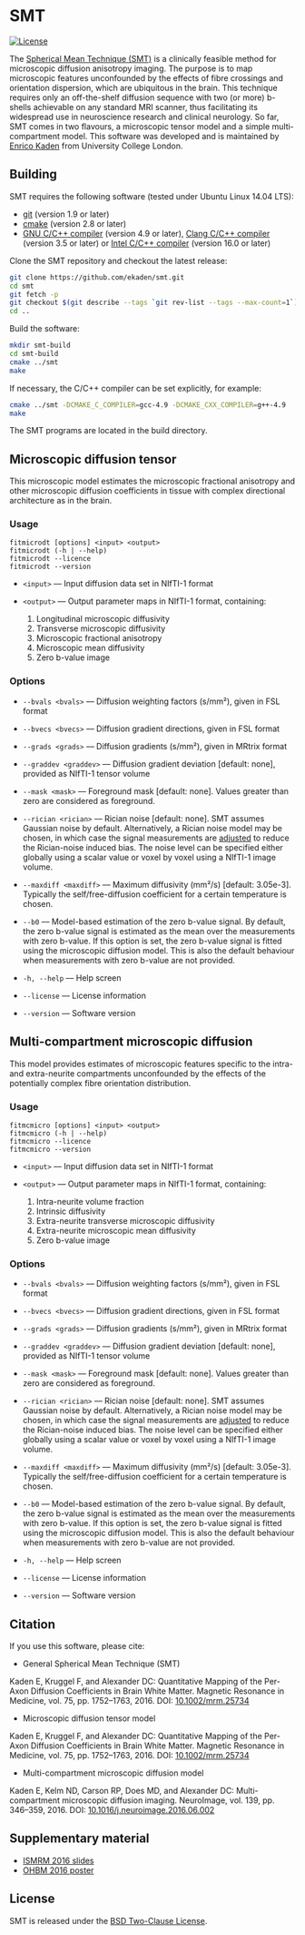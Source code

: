 # SMT

[![License](https://img.shields.io/badge/license-BSD-blue.svg)](LICENSE.md)

The [Spherical Mean Technique (SMT)](http://dx.doi.org/10.1002/mrm.25734) is a clinically feasible method for microscopic diffusion anisotropy imaging. The purpose is to map microscopic features unconfounded by the effects of fibre crossings and orientation dispersion, which are ubiquitous in the brain. This technique requires only an off-the-shelf diffusion sequence with two (or more) b-shells achievable on any standard MRI scanner, thus facilitating its widespread use in neuroscience research and clinical neurology. So far, SMT comes in two flavours, a microscopic tensor model and a simple multi-compartment model. This software was developed and is maintained by [Enrico Kaden](https://ekaden.github.io) from University College London.

## Building

SMT requires the following software (tested under Ubuntu Linux 14.04 LTS):
* [git](https://git-scm.com/) (version 1.9 or later)
* [cmake](https://cmake.org/) (version 2.8 or later)
* [GNU C/C++ compiler](https://gcc.gnu.org/) (version 4.9 or later), [Clang C/C++ compiler](http://clang.llvm.org/) (version 3.5 or later) or [Intel C/C++ compiler](https://software.intel.com/en-us/c-compilers/) (version 16.0 or later)

Clone the SMT repository and checkout the latest release:
```bash
git clone https://github.com/ekaden/smt.git
cd smt
git fetch -p
git checkout $(git describe --tags `git rev-list --tags --max-count=1`)
cd ..
```

Build the software:
```bash
mkdir smt-build
cd smt-build
cmake ../smt
make
```

If necessary, the C/C++ compiler can be set explicitly, for example:
```bash
cmake ../smt -DCMAKE_C_COMPILER=gcc-4.9 -DCMAKE_CXX_COMPILER=g++-4.9
make
```

The SMT programs are located in the build directory.

## Microscopic diffusion tensor

This microscopic model estimates the microscopic fractional anisotropy and other microscopic diffusion coefficients in tissue with complex directional architecture as in the brain.

### Usage

```
fitmicrodt [options] <input> <output>
fitmicrodt (-h | --help)
fitmicrodt --licence
fitmicrodt --version
```

* `<input>` –– Input diffusion data set in NIfTI-1 format

* `<output>` –– Output parameter maps in NIfTI-1 format, containing:
  1. Longitudinal microscopic diffusivity
  2. Transverse microscopic diffusivity
  3. Microscopic fractional anisotropy
  4. Microscopic mean diffusivity
  5. Zero b-value image

### Options

* `--bvals <bvals>` –– Diffusion weighting factors (s/mm²), given in FSL format

* `--bvecs <bvecs>` –– Diffusion gradient directions, given in FSL format

* `--grads <grads>` –– Diffusion gradients (s/mm²), given in MRtrix format

* `--graddev <graddev>` –– Diffusion gradient deviation [default: none], provided as NIfTI-1 tensor volume

* `--mask <mask>` –– Foreground mask [default: none]. Values greater than zero are considered as foreground.

* `--rician <rician>` –– Rician noise [default: none]. SMT assumes Gaussian noise by default. Alternatively, a Rician noise model may be chosen, in which case the signal measurements are [adjusted](http://dx.doi.org/10.1002/mrm.25734) to reduce the Rician-noise induced bias. The noise level can be specified either globally using a scalar value or voxel by voxel using a NIfTI-1 image volume.

* `--maxdiff <maxdiff>` –– Maximum diffusivity (mm²/s) [default: 3.05e-3]. Typically the self/free-diffusion coefficient for a certain temperature is chosen.

* `--b0` –– Model-based estimation of the zero b-value signal. By default, the zero b-value signal is estimated as the mean over the measurements with zero b-value. If this option is set, the zero b-value signal is fitted using the microscopic diffusion model. This is also the default behaviour when measurements with zero b-value are not provided.

* `-h, --help` –– Help screen

* `--license` –– License information

* `--version` –– Software version

## Multi-compartment microscopic diffusion

This model provides estimates of microscopic features specific to the intra- and extra-neurite compartments unconfounded by the effects of the potentially complex fibre orientation distribution.

### Usage

```
fitmcmicro [options] <input> <output>
fitmcmicro (-h | --help)
fitmcmicro --licence
fitmcmicro --version
```

* `<input>` –– Input diffusion data set in NIfTI-1 format

* `<output>` –– Output parameter maps in NIfTI-1 format, containing:
  1. Intra-neurite volume fraction
  2. Intrinsic diffusivity
  3. Extra-neurite transverse microscopic diffusivity
  4. Extra-neurite microscopic mean diffusivity
  5. Zero b-value image

### Options

* `--bvals <bvals>` –– Diffusion weighting factors (s/mm²), given in FSL format

* `--bvecs <bvecs>` –– Diffusion gradient directions, given in FSL format

* `--grads <grads>` –– Diffusion gradients (s/mm²), given in MRtrix format

* `--graddev <graddev>` –– Diffusion gradient deviation [default: none], provided as NIfTI-1 tensor volume

* `--mask <mask>` –– Foreground mask [default: none]. Values greater than zero are considered as foreground.

* `--rician <rician>` –– Rician noise [default: none]. SMT assumes Gaussian noise by default. Alternatively, a Rician noise model may be chosen, in which case the signal measurements are [adjusted](http://dx.doi.org/10.1002/mrm.25734) to reduce the Rician-noise induced bias. The noise level can be specified either globally using a scalar value or voxel by voxel using a NIfTI-1 image volume.

* `--maxdiff <maxdiff>` –– Maximum diffusivity (mm²/s) [default: 3.05e-3]. Typically the self/free-diffusion coefficient for a certain temperature is chosen.

* `--b0` –– Model-based estimation of the zero b-value signal. By default, the zero b-value signal is estimated as the mean over the measurements with zero b-value. If this option is set, the zero b-value signal is fitted using the microscopic diffusion model. This is also the default behaviour when measurements with zero b-value are not provided.

* `-h, --help` –– Help screen

* `--license` –– License information

* `--version` –– Software version

## Citation

If you use this software, please cite:

* General Spherical Mean Technique (SMT)

Kaden E, Kruggel F, and Alexander DC: Quantitative Mapping of the Per-Axon Diffusion Coefficients in Brain White Matter. Magnetic Resonance in Medicine, vol. 75, pp. 1752–1763, 2016. DOI: [10.1002/mrm.25734](http://dx.doi.org/10.1002/mrm.25734)
<!-- Bibtex entry? -->

* Microscopic diffusion tensor model

Kaden E, Kruggel F, and Alexander DC: Quantitative Mapping of the Per-Axon Diffusion Coefficients in Brain White Matter. Magnetic Resonance in Medicine, vol. 75, pp. 1752–1763, 2016. DOI: [10.1002/mrm.25734](http://dx.doi.org/10.1002/mrm.25734)
<!-- Bibtex entry? -->

* Multi-compartment microscopic diffusion model

Kaden E, Kelm ND, Carson RP, Does MD, and Alexander DC: Multi-compartment microscopic diffusion imaging. NeuroImage, vol. 139, pp. 346–359, 2016. DOI: [10.1016/j.neuroimage.2016.06.002](http://dx.doi.org/10.1016/j.neuroimage.2016.06.002)
<!-- Bibtex entry? -->

## Supplementary material

* [ISMRM 2016 slides](docs/pdf/KadenISMRM2016.pdf)
* [OHBM 2016 poster](docs/pdf/KadenOHBM2016.pdf)

## License

SMT is released under the [BSD Two-Clause License](LICENSE.md).
